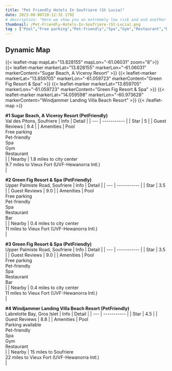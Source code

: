 ```yaml
---
title: "Pet Friendly Hotels In Soufriere (St Lucia)"
date: 2023-08-06T20:12:32.179Z
# description: "Here we show you an extremely low risk and and another medium risk approach to earn passive income "
thumbnail: /Pet-Friendly-Hotels-In-Soufriere-(St-Lucia).png
tag : ["Pool","Free parking","Pet-friendly","Spa","Gym","Restaurant","Bar","Parking available"]
---
```


## Dynamic Map
{{< leaflet-map  mapLat="13.828155" mapLon="-61.06031" zoom="8">}}
    {{< leaflet-marker markerLat="13.828155" markerLon="-61.06031" markerContent="Sugar Beach, A Viceroy Resort" >}}
    {{< leaflet-marker markerLat="13.859705" markerLon="-61.059723" markerContent="Green Fig Resort & Spa" >}}
    {{< leaflet-marker markerLat="13.859705" markerLon="-61.059723" markerContent="Green Fig Resort & Spa" >}}
    {{< leaflet-marker markerLat="14.059598" markerLon="-60.973628" markerContent="Windjammer Landing Villa Beach Resort" >}}
{{< /leaflet-map >}}


**#1 Sugar Beach, A Viceroy Resort (PetFriendly)**<br>Val des Pitons, Soufriere
| Info | Detail |
| --- | ----------- |
| Star | 5 |
| Guest Reviews | 9.4 |
| Amenities | Pool<br>Free parking<br>Pet-friendly<br>Spa<br>Gym<br>Restaurant<br> |
| Nearby | 1.8 miles to city center<br>9.7 miles to Vieux Fort (UVF-Hewanorra Intl.)<br> |

**#2 Green Fig Resort & Spa (PetFriendly)**<br>Upper Palmiste Road, Soufriere
| Info | Detail |
| --- | ----------- |
| Star | 3.5 |
| Guest Reviews | 9.0 |
| Amenities | Pool<br>Free parking<br>Pet-friendly<br>Spa<br>Restaurant<br>Bar<br> |
| Nearby | 0.4 miles to city center<br>11 miles to Vieux Fort (UVF-Hewanorra Intl.)<br> |

**#3 Green Fig Resort & Spa (PetFriendly)**<br>Upper Palmiste Road, Soufriere
| Info | Detail |
| --- | ----------- |
| Star | 3.5 |
| Guest Reviews | 9.0 |
| Amenities | Pool<br>Free parking<br>Pet-friendly<br>Spa<br>Restaurant<br>Bar<br> |
| Nearby | 0.4 miles to city center<br>11 miles to Vieux Fort (UVF-Hewanorra Intl.)<br> |

**#4 Windjammer Landing Villa Beach Resort (PetFriendly)**<br>Labrelotte Bay, Gros Islet
| Info | Detail |
| --- | ----------- |
| Star | 4.5 |
| Guest Reviews | 8.8 |
| Amenities | Pool<br>Parking available<br>Pet-friendly<br>Spa<br>Gym<br>Restaurant<br> |
| Nearby | 15 miles to Soufriere<br>22 miles to Vieux Fort (UVF-Hewanorra Intl.)<br> |

